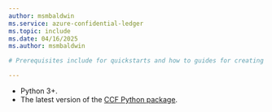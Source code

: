 ```yaml
---
author: msmbaldwin
ms.service: azure-confidential-ledger
ms.topic: include
ms.date: 04/16/2025
ms.author: msmbaldwin

# Prerequisites include for quickstarts and how to guides for creating and submitting proposals.

---
```


- Python 3+.
- The latest version of the [CCF Python package](https://pypi.org/project/ccf/).